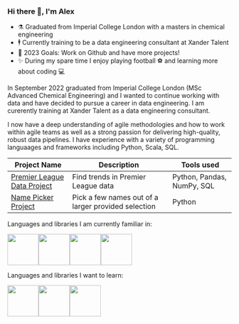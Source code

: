 ### Hi there 👋, I'm Alex

- ⚗️ Graduated from Imperial College London with a masters in chemical engineering 
- 🕴️ Currently training to be a data engineering consultant at Xander Talent
- 🥅 2023 Goals: Work on Github and have more projects! 
- ✨ During my spare time I enjoy playing football ⚽ and learning more about coding 💻

In September 2022 graduated from Imperial College London (MSc Advanced Chemical Engineering) and I wanted to continue working with data and have decided to pursue a career in data engineering. I am curerently training at Xander Talent as a data engineering consultant. 

I now have a deep understanding of agile methodologies and how to work within agile teams as well as a strong passion for delivering high-quality, robust data pipelines. I have experience with a variety of programming languaages and frameworks including Python, Scala, SQL.

| Project Name | Description | Tools used |
| ----------- | ----------- | ----------- |
| [Premier League Data Project](https://github.com/Alex-Polishchuk/PremierLeague_data)      | Find trends in Premier League data| Python, Pandas, NumPy, SQL|
| [Name Picker Project ](https://github.com/Alex-Polishchuk/Random-Name-Generator)       | Pick a few names out of a larger provided selection      | Python |


Languages and libraries I am currently familiar in:
<div style="display: flex; align-items: center;">
  <img src="https://cdn.jsdelivr.net/gh/devicons/devicon/icons/python/python-original-wordmark.svg" height="70px" />
  <img src="https://cdn.jsdelivr.net/gh/devicons/devicon/icons/mysql/mysql-original-wordmark.svg" height="70px" />
  <img src="https://cdn.jsdelivr.net/gh/devicons/devicon/icons/pandas/pandas-original-wordmark.svg" height="70px" />
  <img src="https://cdn.jsdelivr.net/gh/devicons/devicon/icons/numpy/numpy-original-wordmark.svg" height="70px" />
  <link rel="stylesheet" href="https://cdn.jsdelivr.net/gh/devicons/devicon@v2.15.1/devicon.min.css" height="70px">

</div>

Languages and libraries I want to learn:
<div style="display: flex; align-items: center;">
  <img src="https://cdn.jsdelivr.net/gh/devicons/devicon/icons/amazonwebservices/amazonwebservices-plain-wordmark.svg" height="70px">
  <img src="https://cdn.jsdelivr.net/gh/devicons/devicon/icons/apachekafka/apachekafka-original-wordmark.svg" height="70px">
  <img src="https://cdn.jsdelivr.net/gh/devicons/devicon/icons/azure/azure-original-wordmark.svg" height="70px">
</div>
